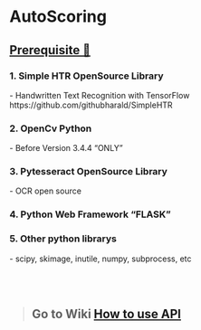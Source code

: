 <h1>AutoScoring</h1>

<h2> <a href ="./wiki/HowToUse#-opensource-librarys-"> Prerequisite 🙂</a></h2>

<h3>1. Simple HTR OpenSource Library</h3>
- Handwritten Text Recognition with TensorFlow
https://github.com/githubharald/SimpleHTR

<h3>2. OpenCv Python</h3>
- Before Version 3.4.4 “ONLY”

<h3>3. Pytesseract OpenSource Library</h3>
- OCR open source

<h3>4. Python Web Framework “FLASK”</h3>

<h3>5. Other python librarys</h3>
- scipy, skimage, inutile, numpy, subprocess, etc

<br><br>

> <h2>Go to Wiki <a href ="./wiki/HowToUse#-including-in-your-project"> How to use API </a></h2>
